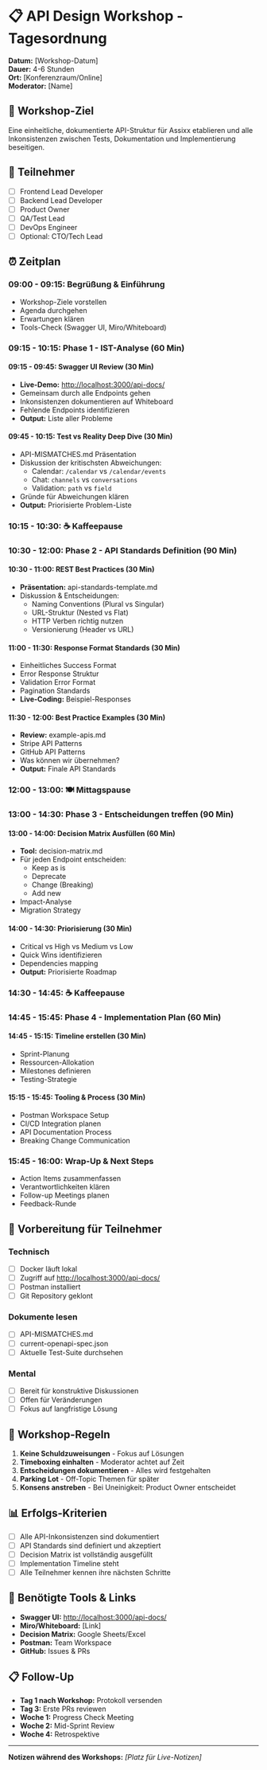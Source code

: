 # 📋 API Design Workshop - Tagesordnung

**Datum:** [Workshop-Datum]  
**Dauer:** 4-6 Stunden  
**Ort:** [Konferenzraum/Online]  
**Moderator:** [Name]

## 📍 Workshop-Ziel

Eine einheitliche, dokumentierte API-Struktur für Assixx etablieren und alle Inkonsistenzen zwischen Tests, Dokumentation und Implementierung beseitigen.

## 👥 Teilnehmer

- [ ] Frontend Lead Developer
- [ ] Backend Lead Developer
- [ ] Product Owner
- [ ] QA/Test Lead
- [ ] DevOps Engineer
- [ ] Optional: CTO/Tech Lead

## ⏰ Zeitplan

### 09:00 - 09:15: Begrüßung & Einführung

- Workshop-Ziele vorstellen
- Agenda durchgehen
- Erwartungen klären
- Tools-Check (Swagger UI, Miro/Whiteboard)

### 09:15 - 10:15: Phase 1 - IST-Analyse (60 Min)

#### 09:15 - 09:45: Swagger UI Review (30 Min)

- **Live-Demo:** <http://localhost:3000/api-docs/>
- Gemeinsam durch alle Endpoints gehen
- Inkonsistenzen dokumentieren auf Whiteboard
- Fehlende Endpoints identifizieren
- **Output:** Liste aller Probleme

#### 09:45 - 10:15: Test vs Reality Deep Dive (30 Min)

- API-MISMATCHES.md Präsentation
- Diskussion der kritischsten Abweichungen:
  - Calendar: `/calendar` vs `/calendar/events`
  - Chat: `channels` vs `conversations`
  - Validation: `path` vs `field`
- Gründe für Abweichungen klären
- **Output:** Priorisierte Problem-Liste

### 10:15 - 10:30: ☕ Kaffeepause

### 10:30 - 12:00: Phase 2 - API Standards Definition (90 Min)

#### 10:30 - 11:00: REST Best Practices (30 Min)

- **Präsentation:** api-standards-template.md
- Diskussion & Entscheidungen:
  - Naming Conventions (Plural vs Singular)
  - URL-Struktur (Nested vs Flat)
  - HTTP Verben richtig nutzen
  - Versionierung (Header vs URL)

#### 11:00 - 11:30: Response Format Standards (30 Min)

- Einheitliches Success Format
- Error Response Struktur
- Validation Error Format
- Pagination Standards
- **Live-Coding:** Beispiel-Responses

#### 11:30 - 12:00: Best Practice Examples (30 Min)

- **Review:** example-apis.md
- Stripe API Patterns
- GitHub API Patterns
- Was können wir übernehmen?
- **Output:** Finale API Standards

### 12:00 - 13:00: 🍽️ Mittagspause

### 13:00 - 14:30: Phase 3 - Entscheidungen treffen (90 Min)

#### 13:00 - 14:00: Decision Matrix Ausfüllen (60 Min)

- **Tool:** decision-matrix.md
- Für jeden Endpoint entscheiden:
  - Keep as is
  - Deprecate
  - Change (Breaking)
  - Add new
- Impact-Analyse
- Migration Strategy

#### 14:00 - 14:30: Priorisierung (30 Min)

- Critical vs High vs Medium vs Low
- Quick Wins identifizieren
- Dependencies mapping
- **Output:** Priorisierte Roadmap

### 14:30 - 14:45: ☕ Kaffeepause

### 14:45 - 15:45: Phase 4 - Implementation Plan (60 Min)

#### 14:45 - 15:15: Timeline erstellen (30 Min)

- Sprint-Planung
- Ressourcen-Allokation
- Milestones definieren
- Testing-Strategie

#### 15:15 - 15:45: Tooling & Process (30 Min)

- Postman Workspace Setup
- CI/CD Integration planen
- API Documentation Process
- Breaking Change Communication

### 15:45 - 16:00: Wrap-Up & Next Steps

- Action Items zusammenfassen
- Verantwortlichkeiten klären
- Follow-up Meetings planen
- Feedback-Runde

## 📝 Vorbereitung für Teilnehmer

### Technisch

- [ ] Docker läuft lokal
- [ ] Zugriff auf <http://localhost:3000/api-docs/>
- [ ] Postman installiert
- [ ] Git Repository geklont

### Dokumente lesen

- [ ] API-MISMATCHES.md
- [ ] current-openapi-spec.json
- [ ] Aktuelle Test-Suite durchsehen

### Mental

- [ ] Bereit für konstruktive Diskussionen
- [ ] Offen für Veränderungen
- [ ] Fokus auf langfristige Lösung

## 🎯 Workshop-Regeln

1. **Keine Schuldzuweisungen** - Fokus auf Lösungen
2. **Timeboxing einhalten** - Moderator achtet auf Zeit
3. **Entscheidungen dokumentieren** - Alles wird festgehalten
4. **Parking Lot** - Off-Topic Themen für später
5. **Konsens anstreben** - Bei Uneinigkeit: Product Owner entscheidet

## 📊 Erfolgs-Kriterien

- [ ] Alle API-Inkonsistenzen sind dokumentiert
- [ ] API Standards sind definiert und akzeptiert
- [ ] Decision Matrix ist vollständig ausgefüllt
- [ ] Implementation Timeline steht
- [ ] Alle Teilnehmer kennen ihre nächsten Schritte

## 🔧 Benötigte Tools & Links

- **Swagger UI:** <http://localhost:3000/api-docs/>
- **Miro/Whiteboard:** [Link]
- **Decision Matrix:** Google Sheets/Excel
- **Postman:** Team Workspace
- **GitHub:** Issues & PRs

## 📋 Follow-Up

- **Tag 1 nach Workshop:** Protokoll versenden
- **Tag 3:** Erste PRs reviewen
- **Woche 1:** Progress Check Meeting
- **Woche 2:** Mid-Sprint Review
- **Woche 4:** Retrospektive

---

**Notizen während des Workshops:**
_[Platz für Live-Notizen]_
